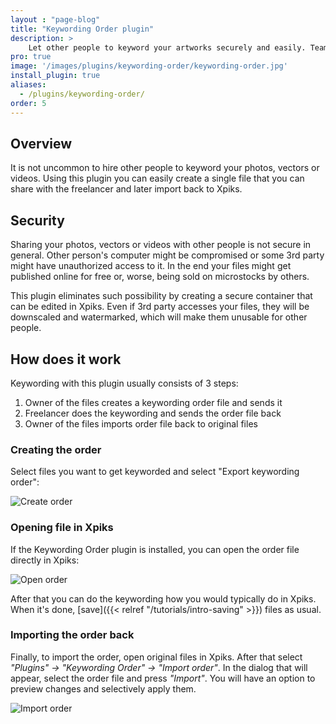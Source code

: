 ```yaml
---
layout : "page-blog"
title: "Keywording Order plugin"
description: >
    Let other people to keyword your artworks securely and easily. Teamwork through Xpiks.
pro: true
image: '/images/plugins/keywording-order/keywording-order.jpg'
install_plugin: true
aliases:
  - /plugins/keywording-order/
order: 5
---
```


## Overview

It is not uncommon to hire other people to keyword your photos, vectors or videos. Using this plugin you can easily create a single file that you can share with the freelancer and later import back to Xpiks. 

## Security

Sharing your photos, vectors or videos with other people is not secure in general. Other person's computer might be compromised or some 3rd party might have unauthorized access to it. In the end your files might get published online for free or, worse, being sold on microstocks by others.

This plugin eliminates such possibility by creating a secure container that can be edited in Xpiks. Even if 3rd party accesses your files, they will be downscaled and watermarked, which will make them unusable for other people.

## How does it work

Keywording with this plugin usually consists of 3 steps:

1. Owner of the files creates a keywording order file and sends it
2. Freelancer does the keywording and sends the order file back
3. Owner of the files imports order file back to original files

### Creating the order

Select files you want to get keyworded and select "Export keywording order":

![Create order](/images/plugins/keywording-order/create-order.gif "Plugin actions are registered in 'Selected artworks' menu")

### Opening file in Xpiks

If the Keywording Order plugin is installed, you can open the order file directly in Xpiks:

![Open order](/images/plugins/keywording-order/open-order.gif "Just drag'n'drop the order file to Xpiks")

After that you can do the keywording how you would typically do in Xpiks. When it's done, [save]({{< relref "/tutorials/intro-saving" >}}) files as usual.

### Importing the order back

Finally, to import the order, open original files in Xpiks. After that select _"Plugins" -> "Keywording Order" -> "Import order"_. In the dialog that will appear, select the order file and press _"Import"_. You will have an option to preview changes and selectively apply them.

![Import order](/images/plugins/keywording-order/import-order.gif "Preview changes that will be made by importing")